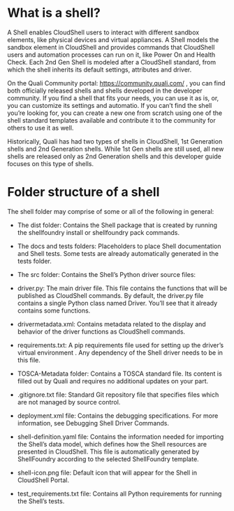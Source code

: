 # What is a shell?

A Shell enables CloudShell users to interact with different sandbox elements, like physical devices and virtual appliances. A Shell models the sandbox element in CloudShell and provides commands that CloudShell users and automation processes can run on it, like Power On and Health Check. Each 2nd Gen Shell is modeled after a CloudShell standard, from which the shell inherits its default settings, attributes and driver.

On the Quali Community portal: https://community.quali.com/ , you can find both officially released shells and shells developed in the developer community. If you find a shell that fits your needs, you can use it as is, or, you can customize its settings and automatio. If you can’t find the shell you’re looking for, you can create a new one from scratch using one of the shell standard templates available and contribute it to the community for others to use it as well.

Historically, Quali has had two types of shells in CloudShell, 1st Generation shells and 2nd Generation shells. While 1st Gen shells are still used, all new shells are released only as 2nd Generation shells and this developer guide focuses on this type of shells.


# Folder structure of a shell

The shell folder may comprise of some or all of the following in general:

* The dist folder: Contains the Shell package that is created by running the shellfoundry install or shellfoundry pack commands.

* The docs and tests folders: Placeholders to place Shell documentation and Shell tests. Some tests are already automatically generated in the tests folder.

* The src folder: Contains the Shell’s Python driver source files:

* driver.py: The main driver file. This file contains the functions that will be published as CloudShell commands. By default, the driver.py file contains a single Python class named Driver. You’ll see that it already contains some functions.

* drivermetadata.xml: Contains metadata related to the display and behavior of the driver functions as CloudShell commands.

* requirements.txt: A pip requirements file used for setting up the driver’s virtual environment . Any dependency of the Shell driver needs to be in this file.

* TOSCA-Metadata folder: Contains a TOSCA standard file. Its content is filled out by Quali and requires no additional updates on your part.

* .gitignore.txt file: Standard Git repository file that specifies files which are not managed by source control.

* deployment.xml file: Contains the debugging specifications. For more information, see Debugging Shell Driver Commands.

* shell-definition.yaml file: Contains the information needed for importing the Shell’s data model, which defines how the Shell resources are presented in CloudShell. This file is automatically generated by ShellFoundry according to the selected ShellFoundry template.

* shell-icon.png file: Default icon that will appear for the Shell in CloudShell Portal.

* test_requirements.txt file: Contains all Python requirements for running the Shell’s tests.


